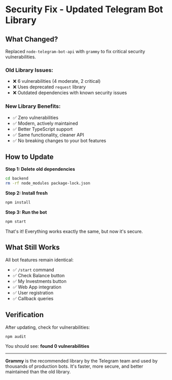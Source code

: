# Security Fix - Updated Telegram Bot Library

## What Changed?

Replaced `node-telegram-bot-api` with `grammy` to fix critical security vulnerabilities.

### Old Library Issues:
- ❌ 6 vulnerabilities (4 moderate, 2 critical)
- ❌ Uses deprecated `request` library
- ❌ Outdated dependencies with known security issues

### New Library Benefits:
- ✅ Zero vulnerabilities
- ✅ Modern, actively maintained
- ✅ Better TypeScript support
- ✅ Same functionality, cleaner API
- ✅ No breaking changes to your bot features

## How to Update

**Step 1: Delete old dependencies**
```bash
cd backend
rm -rf node_modules package-lock.json
```

**Step 2: Install fresh**
```bash
npm install
```

**Step 3: Run the bot**
```bash
npm start
```

That's it! Everything works exactly the same, but now it's secure.

## What Still Works

All bot features remain identical:
- ✅ `/start` command
- ✅ Check Balance button
- ✅ My Investments button
- ✅ Web App integration
- ✅ User registration
- ✅ Callback queries

## Verification

After updating, check for vulnerabilities:
```bash
npm audit
```

You should see: **found 0 vulnerabilities**

---

**Grammy** is the recommended library by the Telegram team and used by thousands of production bots. It's faster, more secure, and better maintained than the old library.
